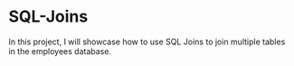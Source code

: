 # SQL-Joins

In this project, I will showcase how to use SQL Joins to join multiple tables in the employees database.
